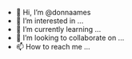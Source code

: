 - 👋 Hi, I’m @donnaames
- 👀 I’m interested in ...
- 🌱 I’m currently learning ...
- 💞️ I’m looking to collaborate on ...
- 📫 How to reach me ...

<!---
donnaames/donnaames is a ✨ special ✨ repository because its `README.md` (this file) appears on your GitHub profile.
You can click the Preview link to take a look at your changes.
--->
